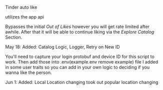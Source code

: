 Tinder auto like

utilizes the app api

Bypasses the initial *Out of Likes* however you will get rate limited after awhile. After that it will be able to continue liking via the *Explore Catalog* Section.

May 18: Added:
        Catalog Logic,
        Logger,
        Retry on New ID 

You'll need to capture your login protobuf and device ID for this script to work. Then add those into .env(example.env remove example) file
I added in some user traits so you can add in your own logic to deciding if you wanna like the person.

Jun 1: Added:
        Local Location changing
        took out popular location changing
